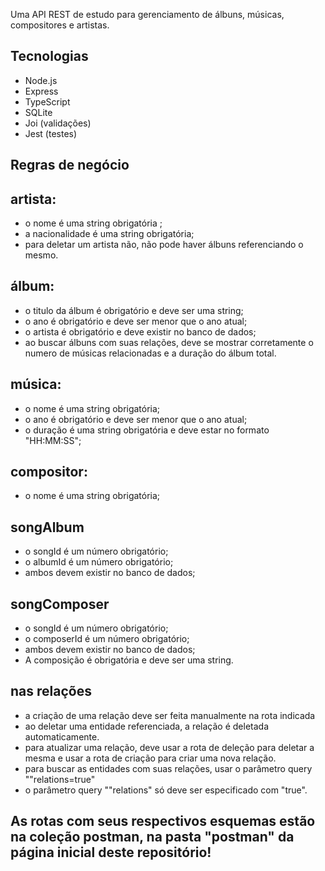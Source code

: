 Uma API REST de estudo para gerenciamento de álbuns, músicas, compositores e artistas.

## Tecnologias

- Node.js
- Express
- TypeScript
- SQLite
- Joi (validações)
- Jest (testes)

## Regras de negócio

## artista: 
 - o nome é uma string obrigatória ;
 - a nacionalidade é uma string obrigatória;
 - para deletar um artista não, não pode haver álbuns referenciando o mesmo.


## álbum: 
 - o titulo da álbum é obrigatório e deve ser uma string;
 - o ano é obrigatório e deve ser menor que o ano atual;
 - o artista é obrigatório e deve existir no banco de dados;
- ao buscar álbuns com suas relações, deve se mostrar corretamente o numero de músicas relacionadas e a duração do álbum total.


## música: 
 - o nome é uma string obrigatória;
 - o ano é obrigatório e deve ser menor que o ano atual;
 - o duração é uma string obrigatória e deve estar no formato "HH:MM:SS";


## compositor: 
 - o nome é uma string obrigatória;


## songAlbum
 - o songId é  um número obrigatório;
 - o albumId é  um número obrigatório;
 - ambos devem existir no banco de dados;

## songComposer
 - o songId é  um número obrigatório;
 - o composerId é  um número obrigatório;
 - ambos devem existir no banco de dados;
 - A composição é obrigatória e deve ser uma string.

## nas relações 
- a criação de uma relação deve ser feita manualmente na rota indicada
- ao deletar uma entidade referenciada, a relação é deletada automaticamente.
- para atualizar uma relação, deve usar a rota de deleção para deletar a mesma e usar a rota de criação para criar uma nova relação.
- para buscar as entidades com suas relações, usar o parâmetro query ""relations=true"
- o parâmetro query ""relations" só deve ser especificado com "true".

## As rotas com seus respectivos esquemas estão na coleção postman, na pasta "postman" da página inicial deste repositório!
